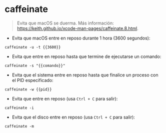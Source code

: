 # caffeinate

> Evita que macOS se duerma.
> Más información: <https://keith.github.io/xcode-man-pages/caffeinate.8.html>.

- Evita que macOS entre en reposo durante 1 hora (3600 segundos):

`caffeinate -u -t {{3600}}`

- Evita que entre en reposo hasta que termine de ejecutarse un comando:

`caffeinate -s "{{comando}}"`

- Evita que el sistema entre en reposo hasta que finalice un proceso con el PID especificado:

`caffeinate -w {{pid}}`

- Evita que entre en reposo (usa `Ctrl + C` para salir):

`caffeinate -i`

- Evita que el disco entre en reposo (usa `Ctrl + C` para salir):

`caffeinate -m`
